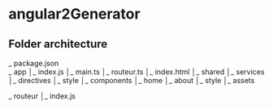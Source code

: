 # angular2Generator

## Folder architecture

_ package.json <br/>
_ app
│_ index.js
│_ main.ts
│_ routeur.ts
│_ index.html
│_ shared
    │_ services
    │_ directives
    │_ style
│_ components
    │_ home
    │_ about
    │_ style
│_ assets

_ routeur
│_ index.js

